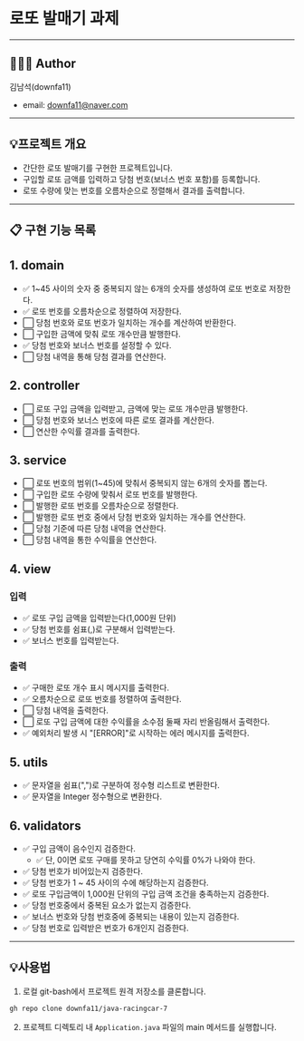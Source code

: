 # 로또 발매기 과제

---

## 👨🏻‍💼 Author
김남석(downfa11)
- email: downfa11@naver.com

---

## 💡프로젝트 개요
- 간단한 로또 발매기를 구현한 프로젝트입니다.
- 구입할 로또 금액를 입력하고 당첨 번호(보너스 번호 포함)를 등록합니다.
- 로또 수량에 맞는 번호를 오름차순으로 정렬해서 결과를 출력합니다.

---


## 📋 구현 기능 목록

## 1. domain
- ✅ 1~45 사이의 숫자 중 중복되지 않는 6개의 숫자를 생성하여 로또 번호로 저장한다.
- ✅ 로또 번호를 오름차순으로 정렬하여 저장한다.
- ⬜ 당첨 번호와 로또 번호가 일치하는 개수를 계산하여 반환한다.
- ⬜ 구입한 금액에 맞춰 로또 개수만큼 발행한다.
- ✅ 당첨 번호와 보너스 번호를 설정할 수 있다.
- ⬜ 당첨 내역을 통해 당첨 결과를 연산한다.

## 2. controller
- ⬜ 로또 구입 금액을 입력받고, 금액에 맞는 로또 개수만큼 발행한다.
- ⬜ 당첨 번호와 보너스 번호에 따른 로또 결과를 계산한다.
- ⬜ 연산한 수익률 결과를 출력한다.


## 3. service
- ⬜ 로또 번호의 범위(1~45)에 맞춰서 중복되지 않는 6개의 숫자를 뽑는다.
- ⬜ 구입한 로또 수량에 맞춰서 로또 번호를 발행한다.
- ⬜ 발행한 로또 번호를 오름차순으로 정렬한다.
- ⬜ 발행한 로또 번호 중에서 당첨 번호와 일치하는 개수를 연산한다.
- ⬜ 당첨 기준에 따른 당첨 내역을 연산한다.
- ⬜ 당첨 내역을 통한 수익률을 연산한다.


## 4. view

### 입력
- ✅ 로또 구입 금액을 입력받는다(1,000원 단위)
- ✅ 당첨 번호를 쉼표(,)로 구분해서 입력받는다.
- ✅ 보너스 번호를 입력받는다.

### 출력
- ✅ 구매한 로또 개수 표시 메시지를 출력한다.
- ✅ 오름차순으로 로또 번호를 정렬하여 출력한다.
- ⬜ 당첨 내역을 출력한다.
- ⬜ 로또 구입 금액에 대한 수익률을 소수점 둘째 자리 반올림해서 출력한다.
- ✅ 예외처리 발생 시 "[ERROR]"로 시작하는 에러 메시지를 출력한다.

## 5. utils
- ✅ 문자열을 쉼표(",")로 구분하여 정수형 리스트로 변환한다.
- ✅ 문자열을 Integer 정수형으로 변환한다.

## 6. validators
- ✅ 구입 금액이 음수인지 검증한다.
  - ✅ 단, 0이면 로또 구매를 못하고 당연히 수익률 0%가 나와야 한다.
- ✅ 당첨 번호가 비어있는지 검증한다.
- ✅ 당첨 번호가 1 ~ 45 사이의 수에 해당하는지 검증한다.
- ✅ 로또 구입금액이 1,000원 단위의 구입 금액 조건을 충족하는지 검증한다.
- ✅ 당첨 번호중에서 중복된 요소가 없는지 검증한다.
- ✅ 보너스 번호와 당첨 번호중에 중복되는 내용이 있는지 검증한다.
- ✅ 당첨 번호로 입력받은 번호가 6개인지 검증한다.

---

## 💡사용법
1. 로컬 git-bash에서 프로젝트 원격 저장소를 클론합니다.
~~~ bash
gh repo clone downfa11/java-racingcar-7
~~~

2. 프로젝트 디렉토리 내 `Application.java` 파일의 main 메서드를 실행합니다.